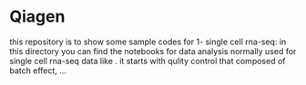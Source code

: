 # Qiagen
this repository is to show some sample codes for 
1- single cell rna-seq: in this directory you can find the notebooks for data analysis normally used for single cell rna-seq data like  . it starts with qulity control that composed of batch effect, ... 

